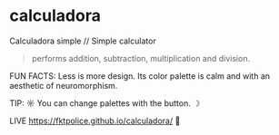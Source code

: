 # calculadora
Calculadora simple // Simple calculator 
> performs addition, subtraction, multiplication and division.


FUN FACTS:
Less is more design. Its color palette is calm and with an aesthetic of neuromorphism.

TIP:
 ☼ You can change palettes with the button. ☽ 


LIVE https://fktpolice.github.io/calculadora/ 🔗
